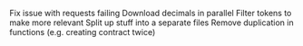 Fix issue with requests failing
Download decimals in parallel
Filter tokens to make more relevant
Split up stuff into a separate files
Remove duplication in functions (e.g. creating contract twice)
